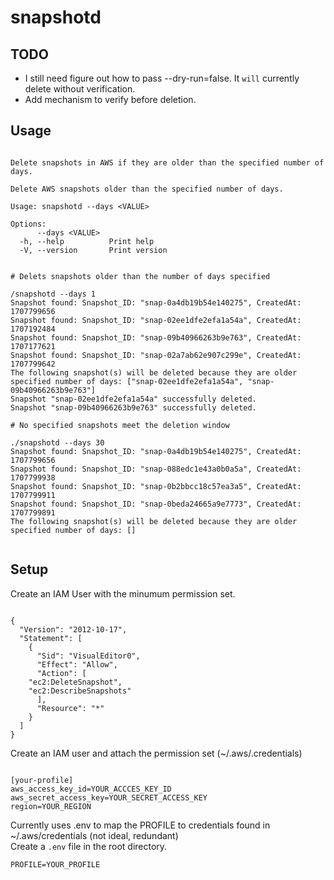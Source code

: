 # snapshotd

## TODO
- I still need figure out how to pass --dry-run=false. It `will` currently delete without verification.  
- Add mechanism to verify before deletion.  


## Usage

```

Delete snapshots in AWS if they are older than the specified number of days.

Delete AWS snapshots older than the specified number of days.

Usage: snapshotd --days <VALUE>

Options:
      --days <VALUE>  
  -h, --help          Print help
  -V, --version       Print version

```

```

# Delets snapshots older than the number of days specified

/snapshotd --days 1
Snapshot found: Snapshot_ID: "snap-0a4db19b54e140275", CreatedAt: 1707799656
Snapshot found: Snapshot_ID: "snap-02ee1dfe2efa1a54a", CreatedAt: 1707192484
Snapshot found: Snapshot_ID: "snap-09b40966263b9e763", CreatedAt: 1707177621
Snapshot found: Snapshot_ID: "snap-02a7ab62e907c299e", CreatedAt: 1707799642
The following snapshot(s) will be deleted because they are older specified number of days: ["snap-02ee1dfe2efa1a54a", "snap-09b40966263b9e763"]
Snapshot "snap-02ee1dfe2efa1a54a" successfully deleted.
Snapshot "snap-09b40966263b9e763" successfully deleted.

# No specified snapshots meet the deletion window

./snapshotd --days 30
Snapshot found: Snapshot_ID: "snap-0a4db19b54e140275", CreatedAt: 1707799656
Snapshot found: Snapshot_ID: "snap-088edc1e43a0b0a5a", CreatedAt: 1707799938
Snapshot found: Snapshot_ID: "snap-0b2bbcc18c57ea3a5", CreatedAt: 1707799911
Snapshot found: Snapshot_ID: "snap-0beda24665a9e7773", CreatedAt: 1707799891
The following snapshot(s) will be deleted because they are older specified number of days: []


```

## Setup

Create an IAM User with the minumum permission set.

```

{
  "Version": "2012-10-17",
  "Statement": [
    {
      "Sid": "VisualEditor0",
      "Effect": "Allow",
      "Action": [
	"ec2:DeleteSnapshot",
	"ec2:DescribeSnapshots"
      ],
      "Resource": "*"
    }
  ]
}

```
Create an IAM user and attach the permission set (~/.aws/.credentials)

```

[your-profile]
aws_access_key_id=YOUR_ACCCES_KEY_ID
aws_secret_access_key=YOUR_SECRET_ACCESS_KEY
region=YOUR_REGION

```

Currently uses .env to map the PROFILE to credentials found in ~/.aws/credentials (not ideal, redundant)  
Create a `.env` file in the root directory.  

```
PROFILE=YOUR_PROFILE
```




